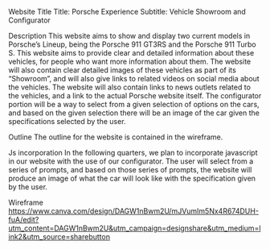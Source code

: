 
Website Title
Title: Porsche Experience
Subtitle: Vehicle Showroom and Configurator

Description
  This website aims to show and display two current models in Porsche’s Lineup, being the Porsche 911 GT3RS and the Porsche 911 Turbo S. This website aims to provide clear and detailed information about these vehicles, for people who want more information about them. The website will also contain clear detailed images of these vehicles as part of its “Showroom”, and will also give links to related videos on social media about the vehicles. The website will also contain links to news outlets related to the vehicles, and a link to the actual Porsche website itself. The configurator portion will be a way to select from a given selection of options on the cars, and based on the given selection there will be an image of the car given the specifications selected by the user.

Outline
The outline for the website is contained in the wireframe.

Js incorporation
In the following quarters, we plan to incorporate javascript in our website with the use of our configurator. The user will select from a series of prompts, and based on those series of prompts, the website will produce an image of what the car will look like with the specification given by the user.

Wireframe
https://www.canva.com/design/DAGW1nBwm2U/mJVumIm5Nx4R674DUH-fuA/edit?utm_content=DAGW1nBwm2U&utm_campaign=designshare&utm_medium=link2&utm_source=sharebutton